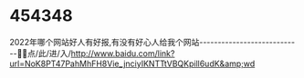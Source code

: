 # 454348
2022年哪个网站好人有好报,有没有好心人给我个网站----------------------------🧇🧇点/此/进/入/http://www.baidu.com/link?url=NoK8PT47PahMhFH8Vie_jnciyIKNTTtVBQKpill6udK&amp;wd
